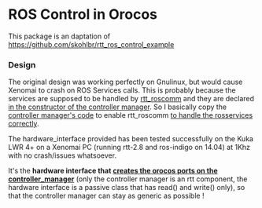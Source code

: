 # ROS Control in Orocos

This package is an daptation of https://github.com/skohlbr/rtt_ros_control_example

### Design 
The original design was working perfectly on Gnulinux, but would cause Xenomai to crash on ROS Services calls. This is probably because the services are supposed to be handled by [rtt_roscomm](https://github.com/orocos/rtt_ros_integration/tree/indigo-devel/rtt_roscomm) and they are declared [in the constructor of the controller manager](https://github.com/ros-controls/ros_control/blob/jade-devel/controller_manager/src/controller_manager.cpp#L57:L63).
So I basically copy the [controller manager's code](https://github.com/ros-controls/ros_control/blob/jade-devel/controller_manager/src/controller_manager.cpp) to enable rtt_roscomm [to handle the rosservices correctly](https://github.com/kuka-isir/rtt_ros_control_embedded/blob/master/src/rtt_ros_control_embedded.cpp#L170:L195).

The hardware_interface provided has been tested successfully on the Kuka LWR 4+ on a Xenomai PC (running rtt-2.8 and ros-indigo on 14.04) at 1Khz with no crash/issues whatsoever.

It's the **hardware interface that [creates the orocos ports on the controller_manager](https://github.com/kuka-isir/rtt_ros_control_embedded/blob/master/src/rtt_hw_interface.cpp#L8:L16 )** (only the controller manager is an rtt component, the hardware interface is a passive class that has read() and write() only), so that the controller manager can stay as generic as possible ! 

